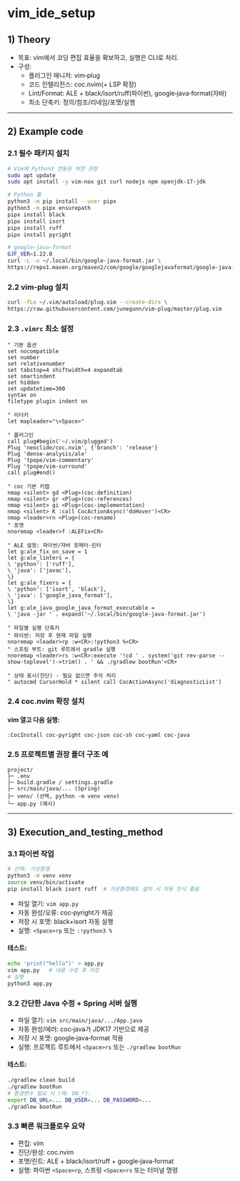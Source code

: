 # vim_ide_setup

## 1) Theory

-   목표: vim에서 코딩 편집 효율을 확보하고, 실행은 CLI로 처리.
-   구성:
    -   플러그인 매니저: vim‑plug
    -   코드 인텔리전스: coc.nvim(+ LSP 확장)
    -   Lint/Format: ALE + black/isort/ruff(파이썬),
        google‑java‑format(자바)
    -   최소 단축키: 정의/참조/리네임/포맷/실행

------------------------------------------------------------------------

## 2) Example code

### 2.1 필수 패키지 설치

``` bash
# Vim에 Python3 연동된 버전 권장
sudo apt update
sudo apt install -y vim-nox git curl nodejs npm openjdk-17-jdk

# Python 툴
python3 -m pip install --user pipx
python3 -m pipx ensurepath
pipx install black
pipx install isort
pipx install ruff
pipx install pyright

# google-java-format
GJF_VER=1.22.0
curl -L -o ~/.local/bin/google-java-format.jar \
https://repo1.maven.org/maven2/com/google/googlejavaformat/google-java-format/${GJF_VER}/google-java-format-${GJF_VER}-all-deps.jar
```

### 2.2 vim-plug 설치

``` bash
curl -fLo ~/.vim/autoload/plug.vim --create-dirs \
https://raw.githubusercontent.com/junegunn/vim-plug/master/plug.vim
```

### 2.3 `.vimrc` 최소 설정

``` vim
" 기본 옵션
set nocompatible
set number
set relativenumber
set tabstop=4 shiftwidth=4 expandtab
set smartindent
set hidden
set updatetime=300
syntax on
filetype plugin indent on

" 리더키
let mapleader="\<Space>"

" 플러그인
call plug#begin('~/.vim/plugged')
Plug 'neoclide/coc.nvim', {'branch': 'release'}
Plug 'dense-analysis/ale'
Plug 'tpope/vim-commentary'
Plug 'tpope/vim-surround'
call plug#end()

" coc 기본 키맵
nmap <silent> gd <Plug>(coc-definition)
nmap <silent> gr <Plug>(coc-references)
nmap <silent> gi <Plug>(coc-implementation)
nmap <silent> K :call CocActionAsync('doHover')<CR>
nmap <leader>rn <Plug>(coc-rename)
" 포맷
nnoremap <leader>f :ALEFix<CR>

" ALE 설정: 파이썬/자바 포매터·린터
let g:ale_fix_on_save = 1
let g:ale_linters = {
\ 'python': ['ruff'],
\ 'java': ['javac'],
\}
let g:ale_fixers = {
\ 'python': ['isort', 'black'],
\ 'java': ['google_java_format'],
\}
let g:ale_java_google_java_format_executable =
\ 'java -jar ' . expand('~/.local/bin/google-java-format.jar')

" 파일별 실행 단축키
" 파이썬: 저장 후 현재 파일 실행
nnoremap <leader>rp :w<CR>:!python3 %<CR>
" 스프링 부트: git 루트에서 gradle 실행
nnoremap <leader>rs :w<CR>:execute '!cd ' . system('git rev-parse --show-toplevel')->trim() . ' && ./gradlew bootRun'<CR>

" 상태 표시(진단) - 필요 없으면 주석 처리
" autocmd CursorHold * silent call CocActionAsync('diagnosticList')
```

### 2.4 coc.nvim 확장 설치

#### vim 열고 다음 실행:

``` vim
:CocInstall coc-pyright coc-json coc-sh coc-yaml coc-java
```

### 2.5 프로젝트별 권장 폴더 구조 예

    project/
    ├─ .env
    ├─ build.gradle / settings.gradle
    ├─ src/main/java/... (Spring)
    ├─ venv/ (선택, python -m venv venv)
    └─ app.py (예시)

------------------------------------------------------------------------

## 3) Execution_and_testing_method

### 3.1 파이썬 작업

``` bash
# 선택: 가상환경
python3 -m venv venv
source venv/bin/activate
pip install black isort ruff  # 가상환경에도 설치 시 자동 인식 좋음
```

-   파일 열기: `vim app.py`
-   자동 완성/오류: coc‑pyright가 제공
-   저장 시 포맷: black+isort 자동 실행
-   실행: `<Space>rp` 또는 `:!python3 %`

#### 테스트:

``` bash
echo 'print("hello")' > app.py
vim app.py   # 내용 수정 후 저장
# 실행
python3 app.py
```

### 3.2 간단한 Java 수정 + Spring 서버 실행

-   파일 열기: `vim src/main/java/.../App.java`
-   자동 완성/에러: coc‑java가 JDK17 기반으로 제공
-   저장 시 포맷: google‑java‑format 적용
-   실행: 프로젝트 루트에서 `<Space>rs` 또는 `./gradlew bootRun`

#### 테스트:

``` bash
./gradlew clean build
./gradlew bootRun
# 환경변수 필요 시 (예: DB_*):
export DB_URL=... DB_USER=... DB_PASSWORD=...
./gradlew bootRun
```

### 3.3 빠른 워크플로우 요약

-   편집: vim
-   진단/완성: coc.nvim
-   포맷/린트: ALE + black/isort/ruff + google‑java‑format
-   실행: 파이썬 `<Space>rp`, 스프링 `<Space>rs` 또는 터미널 명령
